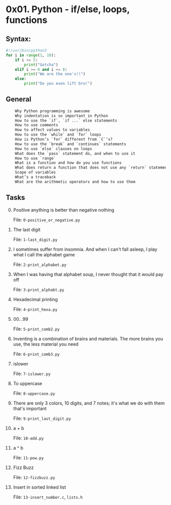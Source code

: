 # 0x01. Python - if/else, loops, functions
## Syntax:
```py
#!/usr/bin/python3
for i in range(1, 10):
    if i <= 5:
        print("Gotcha")
    elif i >= 6 and i <= 8:
        print("We are the one's!!")
    else:
        print("Do you even lift bro!")
```
## General
```txt
    Why Python programming is awesome
    Why indentation is so important in Python
    How to use the `if`, `if ...` else statements
    How to use comments
    How to affect values to variables
    How to use the `while` and `for` loops
    How is Python’s `for` different from `C`‘s?
    How to use the `break` and `continues` statements
    How to use `else` clauses on loops
    What does the `pass` statement do, and when to use it
    How to use `range`
    What is a function and how do you use functions
    What does return a function that does not use any `return` statement
    Scope of variables
    What’s a traceback
    What are the arithmetic operators and how to use them
```
## Tasks
0. Positive anything is better than negative nothing 


    File: `0-positive_or_negative.py`

1. The last digit 



    File: `1-last_digit.py`

2. I sometimes suffer from insomnia. And when I can't fall asleep, I play what I call the alphabet game 



    File: `2-print_alphabet.py`

3. When I was having that alphabet soup, I never thought that it would pay off 



    File: `3-print_alphabt.py`

4. Hexadecimal printing 



    File: `4-print_hexa.py`

5. 00...99 



    File: `5-print_comb2.py`

6. Inventing is a combination of brains and materials. The more brains you use, the less material you need 



    File: `6-print_comb3.py`

7. islower 



    File: `7-islower.py`

8. To uppercase 




    File: `8-uppercase.py`

9. There are only 3 colors, 10 digits, and 7 notes; it's what we do with them that's important 



    File: `9-print_last_digit.py`

10. a + b 



    File: `10-add.py`

11. a ^ b 



    File: `11-pow.py`

12. Fizz Buzz 



    File: `12-fizzbuzz.py`

13. Insert in sorted linked list 




    File: `13-insert_number.c`, `lists.h`